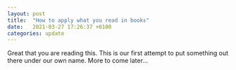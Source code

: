 ```yaml
---
layout: post
title:  "How to apply what you read in books"
date:   2021-03-27 17:26:37 +0100
categories: update
---
```

Great that you are reading this. This is our first attempt to put something out there under our own name. More to come later...